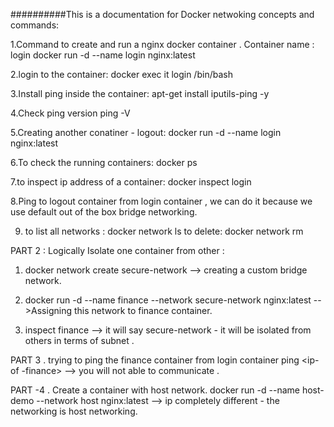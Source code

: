 ##########This is a documentation for Docker netwoking concepts and commands:

1.Command to create and run a nginx docker container . Container name : login
docker run -d --name login  nginx:latest

2.login to the container:
docker exec it login /bin/bash

3.Install ping inside the container:
apt-get install iputils-ping -y

4.Check ping version
ping -V

5.Creating another conatiner - logout:
docker run -d --name login  nginx:latest

6.To check the running containers:
docker ps

7.to inspect ip address of a container:
docker inspect login 

8.Ping to logout container from login container , we can do it because we use default out of the box bridge networking.

9. to list all networks :
docker network ls
to delete: docker network rm <container-name>

PART 2 : Logically Isolate one container from other :

1. docker network create secure-network  --> creating a custom bridge network.

2. docker run -d --name finance --network secure-network nginx:latest -->Assigning this network to finance container.

3. inspect finance --> it will say secure-network - it will be isolated from others in terms of subnet .

PART 3 . trying to ping the finance container from login container 
ping <ip-of -finance> --> you will not able to communicate . 

PART -4 . Create a container with host network.
docker run -d --name host-demo --network host nginx:latest --> ip completely different - the networking is host networking.

